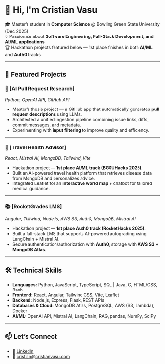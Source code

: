 # 👋 Hi, I'm Cristian Vasu

🎓 Master’s student in **Computer Science** @ Bowling Green State University (Dec 2025)  
💡 Passionate about **Software Engineering, Full-Stack Development, and AI/ML applications**  
🏆 Hackathon projects featured below — 1st place finishes in both **AI/ML** and **Auth0** tracks  

---

## 🚀 Featured Projects

### 🧠 [AI Pull Request Research]  
*Python, OpenAI API, GitHub API*  
- Master’s thesis project — a GitHub app that automatically generates **pull request descriptions** using LLMs.  
- Architected a unified ingestion pipeline combining issue links, diffs, commit messages, and metadata.  
- Experimenting with **input filtering** to improve quality and efficiency.  

---

### 🏥 [Travel Health Advisor] 
*React, Mistral AI, MongoDB, Tailwind, Vite*  
- Hackathon project — **1st place AI/ML track (BGSUHacks 2025)**.  
- Built an AI-powered travel health platform that retrieves disease data from MongoDB and personalizes advice.  
- Integrated Leaflet for an **interactive world map** + chatbot for tailored medical guidance.  

---

### 📚 [RocketGrades LMS]
*Angular, Tailwind, Node.js, AWS S3, Auth0, MongoDB, Mistral AI*  
- Hackathon project — **1st place Auth0 track (RocketHacks 2025)**.  
- Built a full-stack LMS that supports AI-powered autograding using LangChain + Mistral AI.  
- Secure authentication/authorization with **Auth0**; storage with **AWS S3 + MongoDB Atlas**.  

---

## 🛠️ Technical Skills  
- **Languages:** Python, JavaScript, TypeScript, SQL | Java, C, HTML/CSS, Bash  
- **Frontend:** React, Angular, Tailwind CSS, Vite, Leaflet  
- **Backend:** Node.js, Express, Flask, REST APIs  
- **Databases & Cloud:** MongoDB Atlas, PostgreSQL, AWS (S3, Lambda), Docker  
- **AI/ML:** OpenAI API, Mistral AI, LangChain, RAG, pandas, NumPy, SciPy  

---

## 📫 Let’s Connect  
- 💼 [LinkedIn](https://www.linkedin.com/in/cvasu)  
- 📧 cristian@cristianvasu.com  
